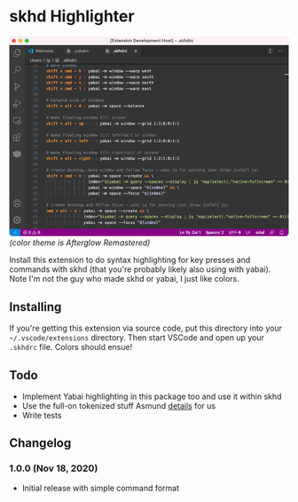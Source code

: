 # skhd Highlighter

![screenshot](screenshot.png)
_(color theme is Afterglow Remastered)_

Install this extension to do syntax highlighting for key presses and commands with skhd (that you're probably likely also using with yabai). Note I'm not the guy who made skhd or yabai, I just like colors.

## Installing

If you're getting this extension via source code, put this directory into your `~/.vscode/extensions` directory. Then start VSCode and open up your `.skhdrc` file. Colors should ensue!

## Todo

- Implement Yabai highlighting in this package too and use it within skhd
- Use the full-on tokenized stuff Asmund [details](https://github.com/koekeishiya/skhd#configuration) for us
- Write tests

## Changelog

### 1.0.0 (Nov 18, 2020)

- Initial release with simple command format
